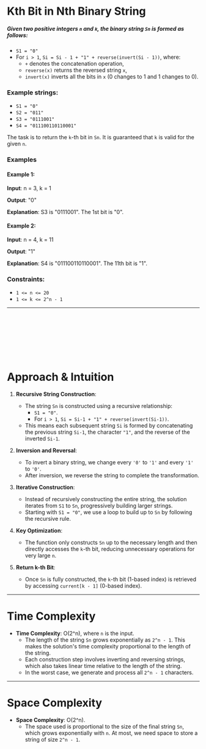 # Kth Bit in Nth Binary String

##### Given two positive integers `n` and `k`, the binary string `Sn` is formed as follows:

- `S1 = "0"`
- For `i > 1`, `Si = Si - 1 + "1" + reverse(invert(Si - 1))`, where:
  - `+` denotes the concatenation operation,
  - `reverse(x)` returns the reversed string `x`,
  - `invert(x)` inverts all the bits in `x` (0 changes to 1 and 1 changes to 0).

### Example strings:
- `S1 = "0"`
- `S2 = "011"`
- `S3 = "0111001"`
- `S4 = "011100110110001"`

The task is to return the `k`-th bit in `Sn`. It is guaranteed that `k` is valid for the given `n`.

### Examples

#### Example 1:
**Input**: 
n = 3, k = 1

**Output**: 
"0"

**Explanation**: 
S3 is "0111001". The 1st bit is "0".

#### Example 2:
**Input**: 
n = 4, k = 11

**Output**: 
"1"

**Explanation**: 
S4 is "011100110110001". The 11th bit is "1".

### Constraints:
- `1 <= n <= 20`
- `1 <= k <= 2^n - 1`

---

&nbsp;

&nbsp;

&nbsp;

&nbsp;


# Approach & Intuition

1. **Recursive String Construction**:
   - The string `Sn` is constructed using a recursive relationship:
     - `S1 = "0"`.
     - For `i > 1`, `Si = Si-1 + "1" + reverse(invert(Si-1))`.
   - This means each subsequent string `Si` is formed by concatenating the previous string `Si-1`, the character `"1"`, and the reverse of the inverted `Si-1`.

2. **Inversion and Reversal**:
   - To invert a binary string, we change every `'0'` to `'1'` and every `'1'` to `'0'`.
   - After inversion, we reverse the string to complete the transformation.

3. **Iterative Construction**:
   - Instead of recursively constructing the entire string, the solution iterates from `S1` to `Sn`, progressively building larger strings.
   - Starting with `S1 = "0"`, we use a loop to build up to `Sn` by following the recursive rule.

4. **Key Optimization**:
   - The function only constructs `Sn` up to the necessary length and then directly accesses the `k`-th bit, reducing unnecessary operations for very large `n`.

5. **Return k-th Bit**:
   - Once `Sn` is fully constructed, the `k`-th bit (1-based index) is retrieved by accessing `current[k - 1]` (0-based index).

---

# Time Complexity

- **Time Complexity**: O(2^n), where `n` is the input.
  - The length of the string `Sn` grows exponentially as `2^n - 1`. This makes the solution's time complexity proportional to the length of the string.
  - Each construction step involves inverting and reversing strings, which also takes linear time relative to the length of the string.
  - In the worst case, we generate and process all `2^n - 1` characters.

---

# Space Complexity

- **Space Complexity**: O(2^n).
  - The space used is proportional to the size of the final string `Sn`, which grows exponentially with `n`. At most, we need space to store a string of size `2^n - 1`.
